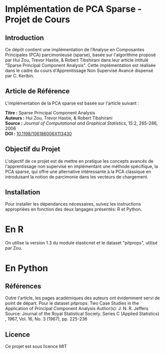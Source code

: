 # Implémentation de PCA Sparse - Projet de Cours

## Introduction

Ce dépôt contient une implémentation de l'Analyse en Composantes Principales (PCA) parcimonieuse (sparse), basée sur l'algorithme proposé par Hui Zou, Trevor Hastie, \& Robert Tibshirani dans leur article intitulé "Sparse Principal Component Analysis". Cette implémentation est réalisée dans le cadre du cours d'Apprentissage Non Supervisé Avancé dispensé par C. Keribin.

## Article de Référence

L'implémentation de la PCA sparse est basée sur l'article suivant :

**Titre :** Sparse Principal Component Analysis  
**Auteurs :** Hui Zou, Trevor Hastie, \& Robert Tibshirani  
**Source :** *Journal of Computational and Graphical Statistics*, 15:2, 265-286, 2006  
**DOI :** [10.1198/106186006X113430](https://doi.org/10.1198/106186006X113430)

## Objectif du Projet

L'objectif de ce projet est de mettre en pratique les concepts avancés de l'apprentissage non supervisé en implémentant une méthode spécifique, la PCA sparse, qui offre une alternative intéressante à la PCA classique en introduisant la notion de parcimonie dans les vecteurs de chargement.

## Installation

Pour installer les dépendances nécessaires, suivez les instructions appropriées en fonction des deux langages présentés: R et Python.

# En R
On utilise la version 1.3 du module elasticnet et le dataset "pitprops", utilisé par Zou.
# En Python

## Références
Outre l'article, les pages académiques des auteurs ont évidemment servi de point de départ. 
Pour le dataset pitprops: Two Case Studies in the Application of Principal Component Analysis
Author(s): J. N. R. Jeffers
Source: Journal of the Royal Statistical Society. Series C (Applied Statistics) , 1967, Vol.
16, No. 3 (1967), pp. 225-236

## Licence
Ce projet est sous licence MIT


